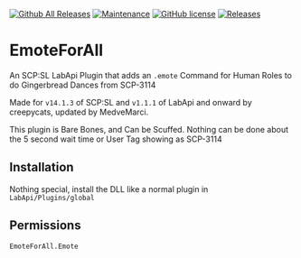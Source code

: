 [![Github All Releases](https://img.shields.io/github/downloads/MedveMarci/EmoteForAll-SL/total.svg)](https://github.com/MedveMarci/EmoteForAll-SL/releases) [![Maintenance](https://img.shields.io/badge/Maintained%3F-yes-green.svg)](https://github.com/MedveMarci/EmoteForAll-SL/graphs/commit-activity) [![GitHub license](https://img.shields.io/github/license/Naereen/StrapDown.js.svg)](https://github.com/MedveMarci/EmoteForAll-SL/blob/main/LICENSE)
<a href="https://github.com/MedveMarci/EmoteForAll-SL/releases"><img src="https://img.shields.io/github/v/release/MedveMarci/EmoteForAll-SL?include_prereleases&label=Release" alt="Releases"></a>

# EmoteForAll
An SCP:SL LabApi Plugin that adds an `.emote` Command for Human Roles to do Gingerbread Dances from SCP-3114

Made for `v14.1.3` of SCP:SL and `v1.1.1` of LabApi and onward by creepycats, updated by MedveMarci.

This plugin is Bare Bones, and Can be Scuffed. Nothing can be done about the 5 second wait time or User Tag showing as SCP-3114

## Installation
Nothing special, install the DLL like a normal plugin in `LabApi/Plugins/global`

## Permissions
`EmoteForAll.Emote`
